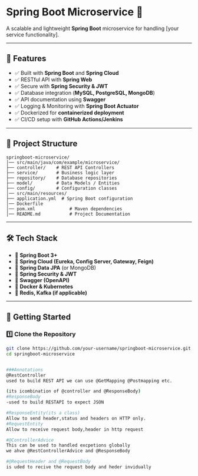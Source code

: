 # Spring Boot Microservice 🚀

A scalable and lightweight **Spring Boot** microservice for handling [your service functionality].

---

## 📌 Features
- ✅ Built with **Spring Boot** and **Spring Cloud**
- ✅ RESTful API with **Spring Web**
- ✅ Secure with **Spring Security & JWT**
- ✅ Database integration (**MySQL, PostgreSQL, MongoDB**)
- ✅ API documentation using **Swagger**
- ✅ Logging & Monitoring with **Spring Boot Actuator**
- ✅ Dockerized for **containerized deployment**
- ✅ CI/CD setup with **GitHub Actions/Jenkins**

---

## 📂 Project Structure

    springboot-microservice/
    │── src/main/java/com/example/microservice/
    ├── controller/    # REST API Controllers 
    ├── service/       # Business logic layer
    ├── repository/    # Database repositories
    ├── model/         # Data Models / Entities
    ├── config/        # Configuration classes
    │── src/main/resources/
    ├── application.yml  # Spring Boot configuration
    │── Dockerfile
    │── pom.xml             # Maven dependencies
    │── README.md           # Project Documentation




---

## 🛠 Tech Stack
- 🔹 **Spring Boot 3+**
- 🔹 **Spring Cloud (Eureka, Config Server, Gateway, Feign)**
- 🔹 **Spring Data JPA** (or MongoDB)
- 🔹 **Spring Security & JWT**
- 🔹 **Swagger (OpenAPI)**
- 🔹 **Docker & Kubernetes**
- 🔹 **Redis, Kafka (if applicable)**

---

## 🚀 Getting Started

### 1️⃣ Clone the Repository
```bash
git clone https://github.com/your-username/springboot-microservice.git
cd springboot-microservice


###Annotations
@RestController
used to build REST API we can use @GetMapping @Postmapping etc.

(its icombination of @controller and @ResponseBody)
#ResponseBody
-used to build RESTAPI to expect JSON

#ResponseEntity(its a class)
Allow to send header,status and headers on HTTP only.
#RequestEntity
Allow to receive request body,header in http request

#@ControllerAdvice
This can be used to handled excpetions globally 
we ahve @RestControllerAdvice and @ResponseBody

#@RequestHeader and @RequestBody
is uded to recive the request body and heder invidually